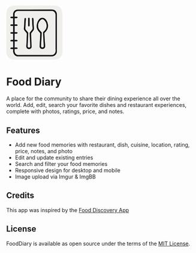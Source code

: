 <img src="./public/logo.png" width="150">

# Food Diary

A place for the community to share their dining experience all over the world. Add, edit, search your favorite dishes and restaurant experiences, complete with photos, ratings, price, and notes.

## Features

- Add new food memories with restaurant, dish, cuisine, location, rating, price, notes, and photo
- Edit and update existing entries
- Search and filter your food memories
- Responsive design for desktop and mobile
- Image upload via Imgur & ImgBB

## Credits
This app was inspired by the [Food Discovery App](https://fooddiscoveryapp.com/)

## License

FoodDiary is available as open source under the terms of the [MIT License](https://github.com/leecheeyong/FoodDiary/blob/main/LICENSE).
